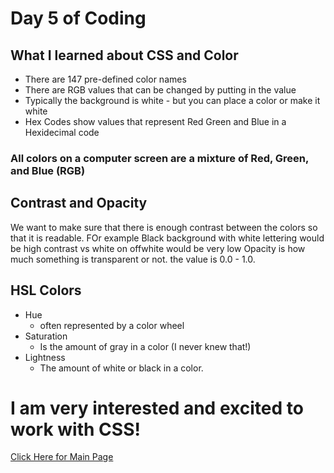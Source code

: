 # Day 5 of Coding 
## What I learned about CSS and Color 
* There are 147 pre-defined color names 
* There are RGB values that can be changed by putting in the value 
* Typically the background is white - but you can place a color or make it white
* Hex Codes show values that represent Red Green and Blue in a Hexidecimal code

### All colors on a computer screen are a mixture of Red, Green, and Blue (RGB)

## Contrast and Opacity 
We want to make sure that there is enough contrast between the colors so that it is readable. FOr example Black background with white lettering would be high contrast vs white on offwhite would be very low
Opacity is how much something is transparent or not. the value is 0.0 - 1.0. 

## HSL Colors 
* Hue
   * often represented by a color wheel
* Saturation 
   * Is the amount of gray in a color (I never knew that!) 
* Lightness 
   * The amount of white or black in a color. 

# I am very interested and excited to work with CSS! 

[Click Here for Main Page](https://ochoaap.github.io/reading-notes/)
